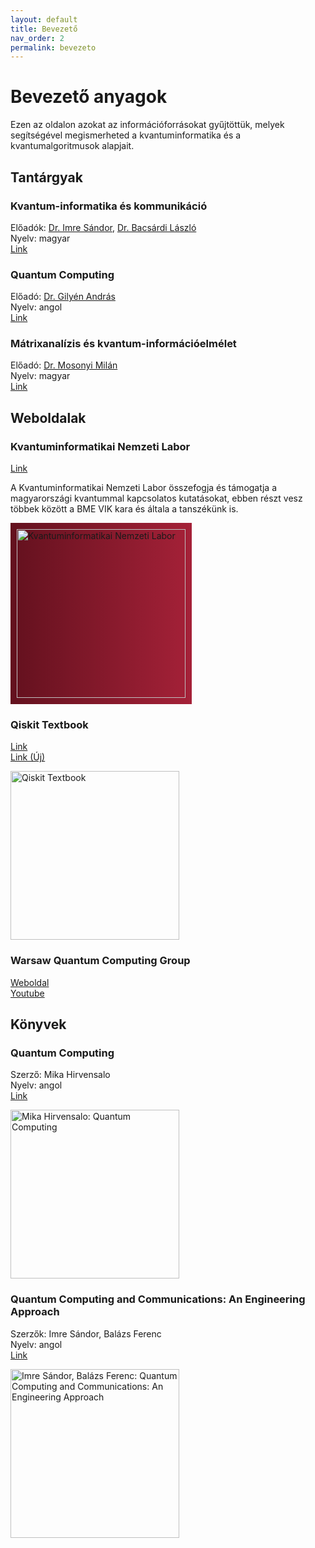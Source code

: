 ```yaml
---
layout: default
title: Bevezető
nav_order: 2
permalink: bevezeto
---
```


# Bevezető anyagok

Ezen az oldalon azokat az információforrásokat gyűjtöttük, melyek segítségével megismerheted a kvantuminformatika és a kvantumalgoritmusok alapjait.

## Tantárgyak

### Kvantum-informatika és kommunikáció
  
Előadók: [Dr. Imre Sándor](http://www.mcl.hu/~imre/), [Dr. Bacsárdi László](http://www.hit.bme.hu/~bacsardi/)  
Nyelv: magyar  
[Link](https://portal.vik.bme.hu/kepzes/targyak/VIHIMA14/)

### Quantum Computing

Előadó: [Dr. Gilyén András](http://gilyen.hu/index.html)  
Nyelv: angol  
[Link](http://gilyen.hu/teaching/QC_2021.html)

### Mátrixanalízis és kvantum-információelmélet

Előadó: [Dr. Mosonyi Milán](https://qi.nemzetilabor.hu/hu/szemelyek/mosonyi-milan)  
Nyelv: magyar  
[Link](https://www.ttk.bme.hu/BMETE92MM30)

## Weboldalak

### Kvantuminformatikai Nemzeti Labor

[Link](https://qi.nemzetilabor.hu/hu)

A Kvantuminformatikai Nemzeti Labor összefogja és támogatja a magyarországi kvantummal kapcsolatos kutatásokat,
ebben részt vesz többek között a BME VIK kara és általa a tanszékünk is.

<img
  alt="Kvantuminformatikai Nemzeti Labor"
  src="https://qi.nemzetilabor.hu/qi.svg"
  width="270px"
  style="background: linear-gradient(90deg, #63111E, #A52138); padding: 10px;"
  />

### Qiskit Textbook

[Link](https://qiskit.org/textbook/)  
[Link (Új)](https://qiskit.org/textbook-beta/)

<img
  alt="Qiskit Textbook"
  src="https://qiskit.org/textbook/assets/images/logo_qiskit_purple_new.svg"
  width="270px"
  />

### Warsaw Quantum Computing Group

[Weboldal](https://www.qaif.org/events/warsaw-quantum-computing-group)  
[Youtube](https://www.youtube.com/channel/UCoQAyPU5KQEpMOMDUN0j3IQ/videos)

## Könyvek

### Quantum Computing

Szerző: Mika Hirvensalo  
Nyelv: angol  
[Link](https://link.springer.com/book/10.1007/978-3-662-09636-9)

<img
  alt="Mika Hirvensalo: Quantum Computing"
  src="https://media.springernature.com/w306/springer-static/cover-hires/book/978-3-662-09636-9"
  width="270px"
  />

### Quantum Computing and Communications: An Engineering Approach

Szerzők: Imre Sándor, Balázs Ferenc  
Nyelv: angol  
[Link](https://www.wiley.com/en-us/Quantum+Computing+and+Communications%3A+An+Engineering+Approach-p-9780470869024)

<img
  alt="Imre Sándor, Balázs Ferenc: Quantum Computing and Communications: An Engineering Approach"
  src="https://media.wiley.com/product_data/coverImage300/2X/04708690/047086902X.jpg"
  width="270px"
  />
